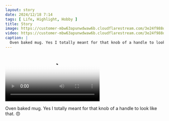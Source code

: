 ```yaml
---
layout: story
date: 2024/12/18 7:14
tags: [ Life, Highlight, Hobby ]
title: Story
image: https://customer-mbw63apunwdwaw6b.cloudflarestream.com/3e24f988dae0406b96dd379cb36d48cb/thumbnails/thumbnail.jpg
video: https://customer-mbw63apunwdwaw6b.cloudflarestream.com/3e24f988dae0406b96dd379cb36d48cb/downloads/default.mp4
caption: |
  Oven baked mug. Yes I totally meant for that knob of a handle to look like that. 😞
---
```



<video src='https://customer-mbw63apunwdwaw6b.cloudflarestream.com/3e24f988dae0406b96dd379cb36d48cb/downloads/default.mp4' poster='https://customer-mbw63apunwdwaw6b.cloudflarestream.com/3e24f988dae0406b96dd379cb36d48cb/thumbnails/thumbnail.jpg' aria-describedby='description'><!-- tracks --></video>

<div id='description'>Oven baked mug. Yes I totally meant for that knob of a handle to look like that. 😞</div>

